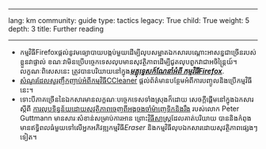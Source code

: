 

---

lang: km
community: guide
type: tactics
legacy: True
child: True
weight: 5
depth: 3
title: Further reading

---

- កម្មវិធីFirefoxផ្តល់នូវមធ្យោបាយបង្កប់មួយដើម្បីលុបសម្អាតឯកសារបណ្តោះអាសន្នជាច្រើនរបស់ខ្លួនវាផ្ទាល់  ខណៈវាមិនប្រើបច្ចេកទេសលុបមានសុវត្ថិភាពដើម្បីជូតលុបពួកវាជាអចិន្ត្រៃយ៍។ លក្ខណៈពិសេសនេះ ត្រូវបានបរិយាយនៅក្នុង[***មគ្គុទ្ទេសក៍ណែនាំអំពី កម្មវិធីFirefox***](/km/firefox_main).
- [សំណួរដែលសួរញឹកញាប់អំពីកម្មវិធីCCleaner](http://www.piriform.com/ccleaner/faq) ផ្តល់ព័ត៌មានបន្ថែមអំពីការបញ្ចូលនិងប្រើកម្មវិធីនេះ។
- ទោះបីភាគច្រើននៃឯកសារមានលក្ខណៈបច្ចេកទេសទាំងស្រុងក៏ដោយ សេចក្តីផ្តើមនៅក្នុងឯកសារស្តីពី [ការលុបទិន្នន័យដោយសុវត្ថិភាពចេញពីអង្គចងចាំម៉ាញេទិកនិងរឹង](http://www.usenix.org/publications/library/proceedings/sec96/full_papers/gutmann/) របស់លោក Peter Guttmann មានសារៈសំខាន់សម្រាប់ការអាន ព្រោះ[វិធីសាស្ត្រ](http://en.wikipedia.org/wiki/Gutmann_method)ដែលគាត់បរិយាយ បាននិងកំពុងមានឥទ្ធិពលធំមួយទៅលើអ្នកអភិវឌ្ឍកម្មវិធី*Eraser* និងកម្មវិធីលុបឯកសារដោយសុវត្ថិភាពផ្សេងៗទៀត។

